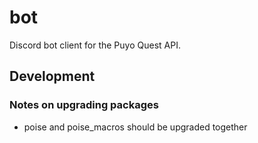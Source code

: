 # bot

Discord bot client for the Puyo Quest API.

## Development

### Notes on upgrading packages

- poise and poise_macros should be upgraded together
